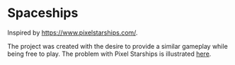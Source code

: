# Spaceships

Inspired by https://www.pixelstarships.com/.

The project was created with the desire to provide a similar gameplay while being free to play. The problem with Pixel Starships is illustrated [here](https://cdn.baekdal.com/_img/2014/taxi-inapp.gif).
